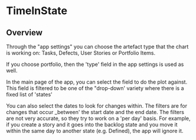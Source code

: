 TimeInState
=========================

## Overview

Through the "app settings" you can choose the artefact type that the chart is working on: Tasks, Defects, User Stories or Portfolio Items.

If you choose portfolio, then the 'type' field in the app settings is used as well.

In the main page of the app, you can select the field to do the plot against. This field is filtered to be one of the "drop-down' variety where there is a fixed list of 'states'

You can also select the dates to look for changes within. The filters are for changes that occur _between' the start date and the end date. The filters are not very accurate, so they try to work on a 'per day' basis. For example, if you create a story and it goes into the backlog state and you move it within the same day to another state (e.g. Defined), the app will ignore it.
